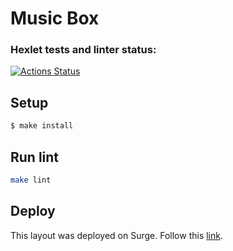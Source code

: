 # Music Box

### Hexlet tests and linter status:
[![Actions Status](https://github.com/denivladislav/layout-designer-project-lvl2/workflows/hexlet-check/badge.svg)](https://github.com/denivladislav/layout-designer-project-lvl2/actions)

## Setup

```sh
$ make install
```

## Run lint

```sh
make lint
```

## Deploy
This layout was deployed on Surge. Follow this <a target=_blank href="http://knowledgeable-invention.surge.sh/">link</a>.
